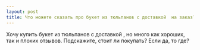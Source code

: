 ```yaml
---
layout: post 
title: Что можете сказать про букет из тюльпанов с доставкой ‌ на заказ? 
--- 
```

Хочу купить букет из тюльпанов с доставкой ‌, но много как хороших, так и плохих отзывов. Подскажите, стоит ли покупать? Если да, то где?
